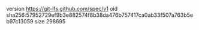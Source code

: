 version https://git-lfs.github.com/spec/v1
oid sha256:57952729ef9b3e882574f8b38da476b757417ca0ab33f507a763b5eb97c13059
size 298695

